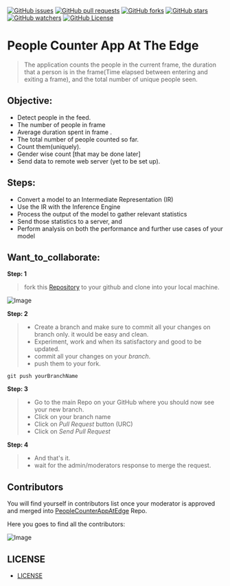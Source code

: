 [![GitHub issues](https://img.shields.io/github/issues/ravireddy07/PeopleCounterAppAtEdge.svg)](https://github.com/ravireddy07/PeopleCounterAppAtEdge/issues)
[![GitHub pull requests](https://img.shields.io/github/issues-pr/ravireddy07/PeopleCounterAppAtEdge.svg)](https://github.com/ravireddy07/PeopleCounterAppAtEdge/pulls)
[![GitHub forks](https://img.shields.io/github/forks/ravireddy07/PeopleCounterAppAtEdge.svg?style=social&label=Fork)](https://github.com/ravireddy07/PeopleCounterAppAtEdge/network)
[![GitHub stars](https://img.shields.io/github/stars/ravireddy07/PeopleCounterAppAtEdge.svg?style=social&label=Stars)](https://github.com/ravireddy07/PeopleCounterAppAtEdge/stargazers)
[![GitHub watchers](https://img.shields.io/github/watchers/ravireddy07/PeopleCounterAppAtEdge.svg?style=social&label=Watch)](https://github.com/ravireddy07/PeopleCounterAppAtEdge/watchers)
[![GitHub License](https://img.shields.io/github/license/ravireddy07/PeopleCounterAppAtEdge)](https://github.com/ravireddy07/PeopleCounterAppAtEdge/LICENSE)


# People Counter App At The Edge

> The application counts the people in the current frame, the duration that a person is in the frame(Time elapsed between entering and exiting a frame), and the total number of unique people seen.


## Objective:
- Detect people in the feed.
- The number of people in frame
- Average duration spent in frame .
- The total number of people counted so far.
- Count them(uniquely).
- Gender wise count [that may be done later]
- Send data to remote  web server (yet to be set up).

## Steps:

- Convert a model to an Intermediate Representation (IR)
- Use the IR with the Inference Engine
- Process the output of the model to gather relevant statistics
- Send those statistics to a server, and
- Perform analysis on both the performance and further use cases of your model

## Want_to_collaborate:

**Step: 1**
> fork this [Repository](https://github.com/ravireddy07/PeopleCounterAppAtEdge.git) to your github and clone into your local machine.

![Image](https://user-images.githubusercontent.com/26524467/73133782-8a00e880-4053-11ea-9dad-e05df825c76e.png)


**Step: 2**
>   - Create a branch and make sure to commit all your changes on branch only. it would be easy and clean.
>   - Experiment, work and when its satisfactory and good to be updated.
>   - commit all your changes on your _branch_.
>   - push them to your fork.

```git
git push yourBranchName
```

**Step: 3**
>   - Go to the main Repo on your GitHub where you should now see your new branch.
>   - Click on your branch name
>   - Click on _Pull Request_ button (URC)
>   - Click on _Send Pull Request_

**Step: 4**
>   - And that's it.
>   - wait for the admin/moderators response to merge the request.



## Contributors

You will find yourself in contributors list once your moderator is approved and merged into [PeopleCounterAppAtEdge](https://github.com/ravireddy07/PeopleCounterAppAtEdge) Repo.

Here you goes to find all the contributors:

![Image](https://user-images.githubusercontent.com/26524467/73133833-30e58480-4054-11ea-89a3-cfc24d550075.png)



## LICENSE

- [LICENSE](https://github.com/ravireddy07/PeopleCounterAppAtEdge/LICENSE)
